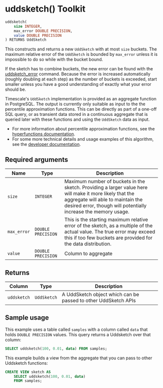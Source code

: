# uddsketch() <tag type="toolkit">Toolkit</tag>

```SQL ,ignore
uddsketch(
    size INTEGER,
    max_error DOUBLE PRECISION,
    value DOUBLE PRECISION
) RETURNS UddSketch
```

This constructs and returns a new `UddSketch` with at most `size` buckets.
The maximum relative error of the `UddSketch` is bounded by `max_error` unless
it is impossible to do so while with the bucket bound.

If the sketch has to combine buckets, the new error can be found with the
[uddsketch_error][error] command. Because the error is increased automatically
(roughly doubling at each step) as the number of buckets is exceeded, start
smaller unless you have a good understanding of exactly what your error should
be.

Timescale's `UddSketch` implementation is provided as an aggregate function in
PostgreSQL. The output is currently only suitable as input to the
the percentile approximation functions. This can be directly as part of a one-off
SQL query, or as transient data stored in a continuous aggregate that is queried
later with these functions and using the `UddSketch` data as input.

*   For more information about percentile approximation functions, see the
    [hyperfunctions documentation][hyperfunctions-percentile-approx].
*   For some more technical details and usage examples of this algorithm,
    see the [developer documentation][gh-uddsketch].

## Required arguments
|Name| Type |Description|
|-|-|-|
|`size`|`INTEGER`|Maximum number of buckets in the sketch. Providing a larger value here will make it more likely that the aggregate will able to maintain the desired error, though will potentially increase the memory usage.|
|`max_error`|`DOUBLE PRECISION`|This is the starting maximum relative error of the sketch, as a multiple of the actual value. The true error may exceed this if too few buckets are provided for the data distribution.|
|`value`|`DOUBLE PRECISION`|Column to aggregate|

## Returns

|Column|Type|Description|
|-|-|-|
|`uddsketch`|`UddSketch`|A UddSketch object which can be passed to other UddSketch APIs|


## Sample usage
This example uses a table called `samples` with a column called `data` that
holds `DOUBLE PRECISION` values. This query returns a Uddsketch over that
column:
```SQL
SELECT uddsketch(100, 0.01, data) FROM samples;
```

This example builds a view from the aggregate that you can pass to other
Uddsketch functions:
```SQL
CREATE VIEW sketch AS
    SELECT uddsketch(100, 0.01, data)
    FROM samples;
```

[hyperfunctions-percentile-approx]: timescaledb/:currentVersion:/how-to-guides/hyperfunctions/percentile-approx/
[gh-uddsketch]: https://github.com/timescale/timescaledb-toolkit/blob/main/docs/`tdigest`.md
[error]: /hyperfunctions/percentile-approximation/error/
